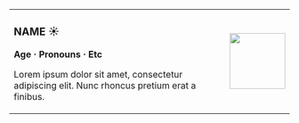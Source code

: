 <table>
  <tr>
    <td>
      <h3>NAME ☀️</h3>
      <p><strong>Age · Pronouns · Etc</strong></p>
      <p>Lorem ipsum dolor sit amet, consectetur adipiscing elit.  
      Nunc rhoncus pretium erat a finibus.</p>
    </td>
    <td>
      <img src="https://f2.toyhou.se/file/f2-toyhou-se/characters/6287009?1584858723" width="100">
    </td>
  </tr>
</table>
